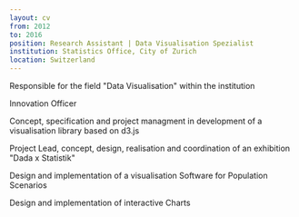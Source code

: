 ```yaml
---
layout: cv
from: 2012
to: 2016
position: Research Assistant | Data Visualisation Spezialist
institution: Statistics Office, City of Zurich
location: Switzerland
---
```


Responsible for the field "Data Visualisation" within the institution

Innovation Officer

Concept, specification and project managment in development of a visualisation library based on d3.js

Project Lead, concept, design, realisation and coordination of an exhibition "Dada x Statistik"

Design and implementation of a visualisation Software for Population Scenarios

Design and implementation of interactive Charts



